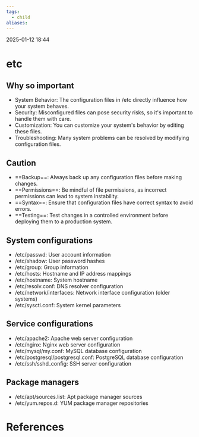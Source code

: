 ```yaml
---
tags:
  - child
aliases:
---
```

2025-01-12 18:44
# etc
## Why so important
- System Behavior: The configuration files in /etc directly influence how your system behaves.
- Security: Misconfigured files can pose security risks, so it's important to handle them with care.
- Customization: You can customize your system's behavior by editing these files.
- Troubleshooting: Many system problems can be resolved by modifying configuration files.
## Caution
- ==Backup==: Always back up any configuration files before making changes.
- ==Permissions==: Be mindful of file permissions, as incorrect permissions can lead to system instability.
- ==Syntax==: Ensure that configuration files have correct syntax to avoid errors.
- ==Testing==: Test changes in a controlled environment before deploying them to a production system.
## System configurations
- /etc/passwd: User account information
- /etc/shadow: User password hashes
- /etc/group: Group information
- /etc/hosts: Hostname and IP address mappings
- /etc/hostname: System hostname
- /etc/resolv.conf: DNS resolver configuration
- /etc/network/interfaces: Network interface configuration (older systems)
- /etc/sysctl.conf: System kernel parameters
## Service configurations
- /etc/apache2: Apache web server configuration
- /etc/nginx: Nginx web server configuration
- /etc/mysql/my.conf: MySQL database configuration
- /etc/postgresql/postgresql.conf: PostgreSQL database configuration
- /etc/ssh/sshd_config: SSH server configuration
## Package managers
- /etc/apt/sources.list: Apt package manager sources
- /etc/yum.repos.d: YUM package manager repositories
# References